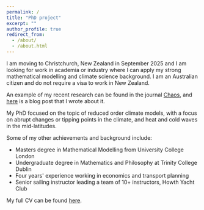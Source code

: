 ```yaml
---
permalink: /
title: "PhD project"
excerpt: ""
author_profile: true
redirect_from: 
  - /about/
  - /about.html
---
```


I am moving to Christchurch, New Zealand in September 2025 and I am looking for work in academia or industry where I can apply my strong mathematical modelling and climate science background. I am an Australian citizen and do not require a visa to work in New Zealand.

An example of my recent research can be found in the journal [Chaos](https://pubs.aip.org/aip/cha/article/35/8/083126/3358767/Using-unstable-periodic-orbits-to-understand), and [here](/_publications/2025-08-14_UPOs_and_blocking) is a blog post that I wrote about it.


My PhD focused on the topic of reduced order climate models, with a focus on abrupt changes or tipping points in the climate, and heat and cold waves in the mid-latitudes.

Some of my other achievements and background include:

- Masters degree in Mathematical Modelling from University College London
- Undergraduate degree in Mathematics and Philosophy at Trinity College Dublin
- Four years' experience working in economics and transport planning 
- Senior sailing instructor leading a team of 10+ instructors, Howth Yacht Club


My full CV can be found [here](cv/).

